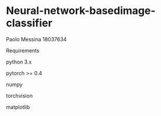 # Neural-network-basedimage-classifier
Paolo Messina 18037634 


Requirements

python 3.x

pytorch >= 0.4

numpy

torchvision

matplotlib
